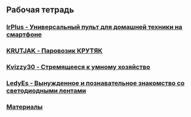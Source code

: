 ## Рабочая тетрадь

### [IrPlus - Универсальный пульт для домашней техники на смартфоне](IrPlus/IrPlus.md)

### [KRUTJAK - Паровозик КРУТЯК](KRUTJAK/KRUTJAK.md) 

### [Kvizzy30 - Стремящееся к умному хозяйство](Kvizzy30/Kvizzy30.md)

### [LedyEs - Вынужденное и познавательное знакомство со светодиодными лентами](LedyEs/LedyEs.md) 

### [Материалы](#) 

